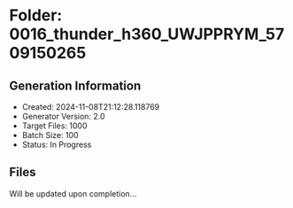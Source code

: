 # Folder: 0016_thunder_h360_UWJPPRYM_5709150265

## Generation Information
- Created: 2024-11-08T21:12:28.118769
- Generator Version: 2.0
- Target Files: 1000
- Batch Size: 100
- Status: In Progress

## Files
Will be updated upon completion...
